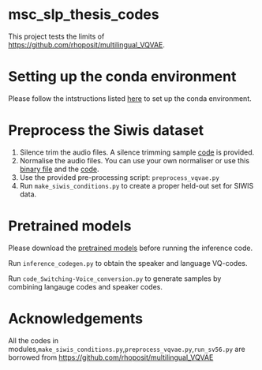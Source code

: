 # msc_slp_thesis_codes

This project tests the limits of https://github.com/rhoposit/multilingual_VQVAE.

# Setting up the conda environment
Please follow the intstructions listed [here](https://github.com/rhoposit/multilingual_VQVAE#requirements) to set up the conda environment. 

# Preprocess the Siwis dataset
1. Silence trim the audio files. A silence trimming sample [code](https://github.com/shuvayanti/msc_slp_thesis_codes/blob/main/slienceTrim.sh) is provided.
2. Normalise the audio files. You can use your own normaliser or use this [binary file](https://github.com/shuvayanti/msc_slp_thesis_codes/blob/main/sv56demo) and the [code](https://github.com/shuvayanti/msc_slp_thesis_codes/blob/main/run_sv56.py).
3. Use the provided pre-processing script: `preprocess_vqvae.py`
4. Run `make_siwis_conditions.py` to create a proper held-out set for SIWIS data.

# Pretrained models
Please download the [pretrained models](https://github.com/rhoposit/multilingual_VQVAE/tree/main/pre-trained) before running the inference code. 

Run `inference_codegen.py` to obtain the speaker and language VQ-codes.

Run `code_Switching-Voice_conversion.py` to generate samples by combining langauge codes and speaker codes.

# Acknowledgements
All the codes in modules,`make_siwis_conditions.py`,`preprocess_vqvae.py`,`run_sv56.py` are borrowed from https://github.com/rhoposit/multilingual_VQVAE
